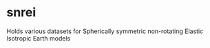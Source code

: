 # snrei
Holds various datasets for Spherically symmetric non-rotating Elastic Isotropic Earth models

